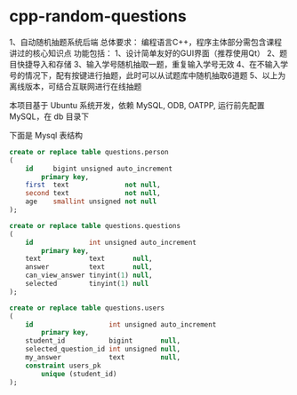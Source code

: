 # cpp-random-questions

1、自动随机抽题系统后端
总体要求：
编程语言C++，程序主体部分需包含课程讲过的核心知识点
功能包括：
1、设计简单友好的GUI界面（推荐使用Qt）
2、题目快捷导入和存储
3、输入学号随机抽取一题，重复输入学号无效
4、在不输入学号的情况下，配有按键进行抽题，此时可以从试题库中随机抽取6道题
5、以上为离线版本，可结合互联网进行在线抽题

本项目基于 Ubuntu 系统开发，依赖 MySQL, ODB, OATPP, 运行前先配置MySQL，在 db 目录下

下面是 Mysql 表结构
```sql
create or replace table questions.person
(
    id     bigint unsigned auto_increment
        primary key,
    first  text              not null,
    second text              not null,
    age    smallint unsigned not null
);

create or replace table questions.questions
(
    id              int unsigned auto_increment
        primary key,
    text            text       null,
    answer          text       null,
    can_view_answer tinyint(1) null,
    selected        tinyint(1) null
);

create or replace table questions.users
(
    id                   int unsigned auto_increment
        primary key,
    student_id           bigint       null,
    selected_question_id int unsigned null,
    my_answer            text         null,
    constraint users_pk
        unique (student_id)
);

```
